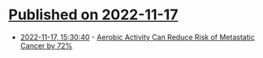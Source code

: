 # [Published on 2022-11-17](index.md)

* [2022-11-17, 15:30:40](https://news.ycombinator.com/item?id=33640259) - [Aerobic Activity Can Reduce Risk of Metastatic Cancer by 72%](https://english.tau.ac.il/exercise_defeats_cancer_2022)
